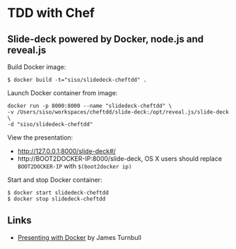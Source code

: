 # TDD with Chef

## Slide-deck powered by Docker, node.js and reveal.js

Build Docker image:

```shell
$ docker build -t="siso/slidedeck-cheftdd" .
```

Launch Docker container from image:

```shell
docker run -p 8000:8000 --name "slidedeck-cheftdd" \
-v /Users/siso/workspaces/cheftdd/slide-deck:/opt/reveal.js/slide-deck \
-d "siso/slidedeck-cheftdd"
```

View the presentation:

- http://127.0.0.1:8000/slide-deck#/
- http://BOOT2DOCKER-IP:8000/slide-deck, OS X users should replace `BOOT2DOCKER-IP` with `$(boot2docker ip)`

Start and stop Docker container:

```
$ docker start slidedeck-cheftdd
$ docker stop slidedeck-cheftdd
```

## Links

- [Presenting with Docker](http://kartar.net/2014/05/presenting-with-docker/) by James Turnbull
